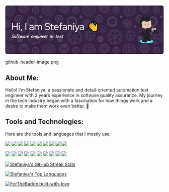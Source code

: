 ![Header](./github-header-image.png)

github-header-image.png
## About Me:
Hello! I'm Stefaniya, a passionate and detail-oriented automation test engineer with 2 years experience in software quality assurance. My journey in the tech industry began with a fascination for how things work and a desire to make them work even better. 🚀

## Tools and Technologies:
Here are the tools and languages that I mostly use:

<p>
  <a href="https://learn.microsoft.com/en-us/dotnet/csharp/"><img src="https://skillicons.dev/icons?i=cs" /></a>
  <a href="https://developer.mozilla.org/en-US/docs/Web/JavaScript"><img src="https://skillicons.dev/icons?i=js" /></a>
  <a href="https://developer.mozilla.org/en-US/docs/Web/HTML"><img src="https://skillicons.dev/icons?i=html" /></a>
  <a href="https://developer.mozilla.org/en-US/docs/Web/CSS"><img src="https://skillicons.dev/icons?i=css" /></a>
  <a href="https://www.postman.com/"><img src="https://skillicons.dev/icons?i=postman" /></a>
  <a href="https://www.docker.com/"><img src="https://skillicons.dev/icons?i=docker" /></a>
  <a href="https://dotnet.microsoft.com/"><img src="https://skillicons.dev/icons?i=dotnet" /></a>
  <a href="https://visualstudio.microsoft.com/"><img src="https://skillicons.dev/icons?i=visualstudio" /></a>
  <a href="https://code.visualstudio.com/"><img src="https://skillicons.dev/icons?i=vscode" /></a>
  <a href="https://openai.com/"><img src="https://skillicons.dev/icons?i=ai" /></a>
</p>
<p>
  <a href="https://github.com/"><img src="https://skillicons.dev/icons?i=github" /></a>
  <a href="https://nodejs.org/"><img src="https://skillicons.dev/icons?i=nodejs" /></a>
  <a href="https://www.selenium.dev/"><img src="https://skillicons.dev/icons?i=selenium" /></a>
  <a href="https://grafana.com/"><img src="https://skillicons.dev/icons?i=grafana" /></a>
  <a href="https://prometheus.io/"><img src="https://skillicons.dev/icons?i=prometheus" /></a>
  <a href="https://www.mongodb.com/"><img src="https://skillicons.dev/icons?i=mongodb" /></a>
  <a href="https://www.mysql.com/"><img src="https://skillicons.dev/icons?i=mysql" /></a>
  <a href="https://www.microsoft.com/en-us/windows"><img src="https://skillicons.dev/icons?i=windows" /></a>
  <a href="https://wordpress.com/"><img src="https://skillicons.dev/icons?i=wordpress" /></a>
  <a href="https://firebase.google.com/"><img src="https://skillicons.dev/icons?i=firebase" /></a>
</p>
<p>
  <a href="https://github.com/DenverCoder1/github-readme-streak-stats">
    <img src="https://github-readme-streak-stats.herokuapp.com/?user=StefRuseva88&theme=synthwave" alt="Stefaniya's GitHub Streak Stats">
  </a>
</p>
<p>
  <a href="https://github.com/anuraghazra/github-readme-stats">
    <img src="https://github-readme-stats.vercel.app/api/top-langs/?username=StefRuseva88&layout=compact&theme=synthwave" alt="Stefaniya's Top Languages">
  </a>
</p>

  <a href="https://GitHub.com/Naereen/">
    <img src="http://ForTheBadge.com/images/badges/built-with-love.svg" alt="ForTheBadge built-with-love">
  </a>
</p>
